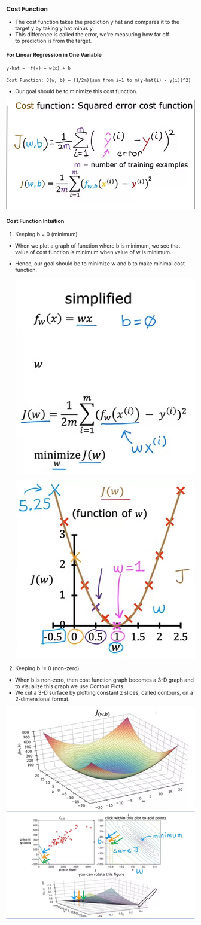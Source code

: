### Cost Function

- The cost function takes the prediction y hat and compares it to the target y by taking y hat minus y. 
- This difference is called the error, we're measuring how far off to prediction is from the target.

#### For Linear Regression in One Variable

    y-hat =  f(x) = w(x) + b

    Cost Function: J(w, b) = (1/2m)(sum from i=1 to m(y-hat(i) - y(i))^2)

- Our goal should be to minimize this cost function.

![alt text](image.png)


#### Cost Function Intuition

1.  Keeping b = 0 (minimum)

- When we plot a graph of function where b is minimum, we see that value of cost function is minimum when value of w is minimum.

- Hence, our goal should be to minimize w and b to make minimal cost function.

    ![alt text](image-2.png)

    ![alt text](image-3.png)



2. Keeping b != 0 (non-zero)

- When b is non-zero, then cost function graph becomes a 3-D graph and to visualize this graph we use Contour Plots.
- We cut a 3-D surface by plotting constant z slices, called contours, on a 2-dimensional format.

![alt text](image-4.png)
![alt text](image-5.png)